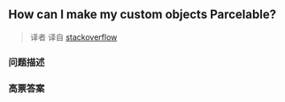 ## How can I make my custom objects Parcelable?

> 译者 译自 [stackoverflow](http://stackoverflow.com/questions/7181526/how-can-i-make-my-custom-objects-parcelable) 

### 问题描述 

### 高票答案 

